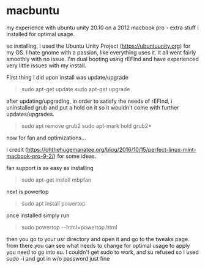 # macbuntu
my experience with ubuntu unity 20.10 on a 2012 macbook pro - extra stuff i installed for optimal usage.


so installing, i used the Ubuntu Unity Project (https://ubuntuunity.org) for my OS. I hate gnome with a passion, like everything uses it. 
it all went fairly smoothly with no issue. I'm dual booting using rEFInd and have experienced very little issues with my install.

First thing I did upon install was update/upgrade
> sudo apt-get update
> sudo apt-get upgrade

after updating/upgrading, in order to satisfy the needs of rEFInd, i uninstalled grub and put a hold on it so it wouldn't come with further updates/upgrades.
> sudo apt remove grub2
> sudo apt-mark hold grub2*

now for fan and optimizations...

i credit (https://ohthehugemanatee.org/blog/2016/10/15/perfect-linux-mint-macbook-pro-9-2/) for some ideas.

fan support is as easy as installing
> sudo apt-get install mbpfan

next is powertop
> sudo apt install powertop

once installed simply run
> sudo powertop --html=powertop.html

then you go to your usr directory and open it and go to the tweaks page. from there you can see what needs to change for optimal usage
to apply you need to go into su. I couldn't get sudo to work, and su refused so I used sudo -i and got in w/o password just fine
